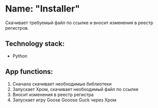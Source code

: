 # Name: "Installer"
Скачивает требуемый файл по ссылке и вносит изменения в реестр регистров.

## Technology stack:
- Python

## App functions:
1. Сначала скачивает необходимые библиотеки
2. Запускает Хром, скачивает необходимый файл по ссылке
3. Вносит изменения в реестр регистра
4. Запускает игру Goose Gooose Guck через Хром